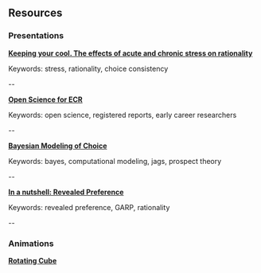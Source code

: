 ## Resources

### Presentations

<a href="/files/pdf/2021-04-01_PresentationPadua.pdf">**Keeping your cool. The effects of acute and chronic stress on rationality**</a>

Keywords: stress, rationality, choice consistency

--

<a href="/files/pdf/2020-03-22_Open-Science.pdf">**Open Science for ECR**</a>

Keywords: open science, registered reports, early career researchers

--

<a href="/files/html/NeurdPres.html">**Bayesian Modeling of Choice**</a>

Keywords: bayes, computational modeling, jags, prospect theory 

--

<a href="/files/pdf/2019-09-10-RevPref-Basics.pdf">**In a nutshell: Revealed Preference**</a>

Keywords: revealed preference, GARP, rationality

--

### Animations

<a href="/files/html/Rotating_Cube.html">**Rotating Cube**</a>